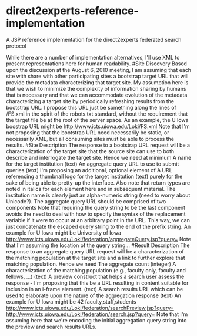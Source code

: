 # direct2experts-reference-implementation
A JSP reference implementation for the direct2experts federated search protocol

While there are a number of implementation alternatives, I'll use XML to present representations here for human readability.
#Site Discovery
Based upon the discussion at the August 6, 2010 meeting, I am assuming that each site with share with other participating sites a bootstrap target URL that will provide the metadata characterizing that target site.  My assumption here is that we wish to minimize the complexity of information sharing by humans that is necessary and that we can accommodate evolution of the metadata characterizing a target site by periodically refreshing results from the bootstrap URL.  I propose this URL just be something along the lines of
<bootstrap-URL-prefix>/FS.xml
in the spirit of the robots.txt standard, without the requirement that the target file be at the root of the server space.  As an example, the U Iowa boostrap URL might be
http://www.icts.uiowa.edu/Loki/FS.xml
Note that I'm not proposing that the bootstrap URL need necessarily be static, or necessarily XML, but all consuming sites must be able to process the results.
#Site Description
The response to a bootstrap URL request will be a characterization of the target site that the source site can use to both describe and interrogate the target site.  Hence we need at minimum
A name for the target institution (text)﻿﻿
An aggregate query URL to use to submit queries (text)
I'm proposing an additional, optional element of
A URL referencing a thumbnail logo for the target institution (text)
purely for the sake of being able to pretty-up the interface.  Also note that return types are noted in italics for each element here and in subsequent material.
The institution name is clearly just an alpha-numeric string (need to worry about Unicode?).  The aggregate query URL should be comprised of two components
<aggregate-query-URL-prefix><query-string>
Note that requiring the query string to be the last component avoids the need to deal with how to specify the syntax of the replacement variable if it were to occur at an arbitrary point in the URL.  This way, we can just concatenate the escaped query string to the end of the prefix string.
An example for U Iowa might be
<site-description>
   <name>University of Iowa</name>
   <aggregate-query>http://www.icts.uiowa.edu/Loki/federation/aggregateQuery.jsp?query=</aggregate-query>
</site-description>
Note that I'm assuming the location of the query string...
#Result Description
The response to an aggregate query URL request will be a characterization of the matching population at the target site and a link to further explore that matching population.  Hence we need
The aggregate count (integer)
A characterization of the matching population (e.g., faculty only, faculty and fellows, ...) (text)
A preview construct that helps a search user assess the response - I'm proposing that this be a URL resulting in content suitable for inclusion in an i-frame element. (text)
A search results URL which can be used to elaborate upon the nature of the aggregation response (text)
An example for U Iowa might be
<aggregation-result>
   <count>42</count>
   <population-type>faculty,staff,students</population-type>
   <preview-URL>http://www.icts.uiowa.edu/Loki/federation/searchPreview.jsp?query=<query-string></preview-URL>
   <search-results-URL>http://www.icts.uiowa.edu/Loki/federation/search.jsp?query=<query-string></search-results-URL>
</aggregation-result>
Note that I'm assuming here that we're encoding the initial aggregation query string into the preview and search results URLs.
